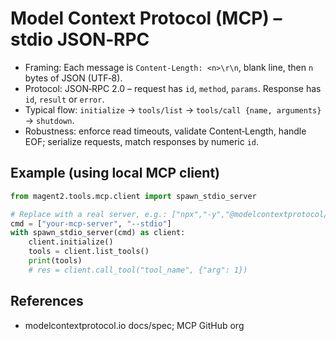 # Model Context Protocol (MCP) – stdio JSON‑RPC

- Framing: Each message is `Content-Length: <n>\r\n`, blank line, then `n` bytes of JSON (UTF‑8).
- Protocol: JSON‑RPC 2.0 – request has `id`, `method`, `params`. Response has `id`, `result` or `error`.
- Typical flow: `initialize` → `tools/list` → `tools/call {name, arguments}` → `shutdown`.
- Robustness: enforce read timeouts, validate Content‑Length, handle EOF; serialize requests, match responses by numeric `id`.

## Example (using local MCP client)

```python
from magent2.tools.mcp.client import spawn_stdio_server

# Replace with a real server, e.g.: ["npx","-y","@modelcontextprotocol/server-memory"]
cmd = ["your-mcp-server", "--stdio"]
with spawn_stdio_server(cmd) as client:
    client.initialize()
    tools = client.list_tools()
    print(tools)
    # res = client.call_tool("tool_name", {"arg": 1})
```

## References

- modelcontextprotocol.io docs/spec; MCP GitHub org

